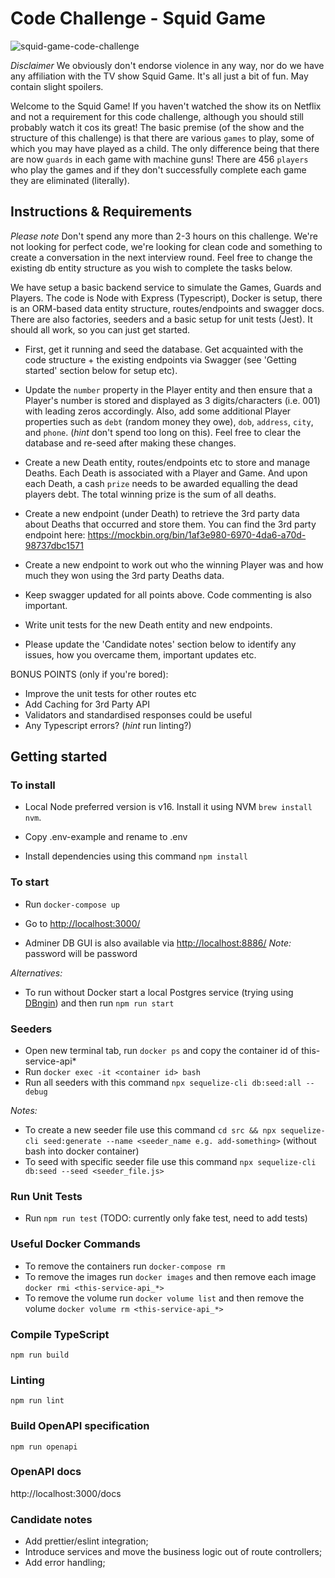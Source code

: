 # Code Challenge - Squid Game

![squid-game-code-challenge](https://s.yimg.com/ny/api/res/1.2/5vFk0pZzl_cc7mgHXXnHmA--/YXBwaWQ9aGlnaGxhbmRlcjt3PTY0MDtoPTY0MA--/https://s.yimg.com/uu/api/res/1.2/4F3hRGPoPDqFQqNFBTJ9uQ--~B/aD00ODA7dz00ODA7YXBwaWQ9eXRhY2h5b24-/https://media.zenfs.com/en/popsugar_entertainment_382/73d38c94007cf83b28e9111198fe850e)

_Disclaimer_ We obviously don't endorse violence in any way, nor do we have any affiliation with the TV show Squid Game. It's all just a bit of fun. May contain slight spoilers.

Welcome to the Squid Game! If you haven't watched the show its on Netflix and not a requirement for this code challenge, although you should still probably watch it cos its great! The basic premise (of the show and the structure of this challenge) is that there are various `games` to play, some of which you may have played as a child. The only difference being that there are now `guards` in each game with machine guns! There are 456 `players` who play the games and if they don't successfully complete each game they are eliminated (literally).

## Instructions & Requirements

_Please note_ Don't spend any more than 2-3 hours on this challenge. We're not looking for perfect code, we're looking for clean code and something to create a conversation in the next interview round. Feel free to change the existing db entity structure as you wish to complete the tasks below.

We have setup a basic backend service to simulate the Games, Guards and Players. The code is Node with Express (Typescript), Docker is setup, there is an ORM-based data entity structure, routes/endpoints and swagger docs. There are also factories, seeders and a basic setup for unit tests (Jest). It should all work, so you can just get started.

- First, get it running and seed the database. Get acquainted with the code structure + the existing endpoints via Swagger (see 'Getting started' section below for setup etc).

- Update the `number` property in the Player entity and then ensure that a Player's number is stored and displayed as 3 digits/characters (i.e. 001) with leading zeros accordingly. Also, add some additional Player properties such as `debt` (random money they owe), `dob`, `address`, `city`, and `phone`. (_hint_ don't spend too long on this). Feel free to clear the database and re-seed after making these changes.

- Create a new Death entity, routes/endpoints etc to store and manage Deaths. Each Death is associated with a Player and Game. And upon each Death, a cash `prize` needs to be awarded equalling the dead players debt. The total winning prize is the sum of all deaths.

- Create a new endpoint (under Death) to retrieve the 3rd party data about Deaths that occurred and store them. You can find the 3rd party endpoint here: https://mockbin.org/bin/1af3e980-6970-4da6-a70d-98737dbc1571

- Create a new endpoint to work out who the winning Player was and how much they won using the 3rd party Deaths data.

- Keep swagger updated for all points above. Code commenting is also important.

- Write unit tests for the new Death entity and new endpoints.

- Please update the 'Candidate notes' section below to identify any issues, how you overcame them, important updates etc.

BONUS POINTS (only if you're bored):

- Improve the unit tests for other routes etc
- Add Caching for 3rd Party API
- Validators and standardised responses could be useful
- Any Typescript errors? (_hint_ run linting?)

## Getting started

### To install

- Local Node preferred version is v16. Install it using NVM `brew install nvm`.

- Copy .env-example and rename to .env

- Install dependencies using this command `npm install`

### To start

- Run `docker-compose up`

- Go to [http://localhost:3000/](http://localhost:3000/)

- Adminer DB GUI is also available via [http://localhost:8886/](http://localhost:8886/?pgsql=postgres%3A5438&username=postgres&db=postgres&ns=public) _Note:_ password will be password

_Alternatives:_

- To run without Docker start a local Postgres service (trying using [DBngin](https://dbngin.com/)) and then run `npm run start`

### Seeders

- Open new terminal tab, run `docker ps` and copy the container id of this-service-api\*
- Run `docker exec -it <container id> bash`
- Run all seeders with this command `npx sequelize-cli db:seed:all --debug`

_Notes:_

- To create a new seeder file use this command `cd src && npx sequelize-cli seed:generate --name <seeder_name e.g. add-something>` (without bash into docker container)
- To seed with specific seeder file use this command `npx sequelize-cli db:seed --seed <seeder_file.js>`

### Run Unit Tests

- Run `npm run test` (TODO: currently only fake test, need to add tests)

### Useful Docker Commands

- To remove the containers run `docker-compose rm`
- To remove the images run `docker images` and then remove each image `docker rmi <this-service-api_*>`
- To remove the volume run `docker volume list` and then remove the volume `docker volume rm <this-service-api_*>`

### Compile TypeScript

```
npm run build
```

### Linting

```
npm run lint
```

### Build OpenAPI specification

```
npm run openapi
```

### OpenAPI docs

http://localhost:3000/docs

### Candidate notes

- Add prettier/eslint integration;
- Introduce services and move the business logic out of route controllers;
- Add error handling;
